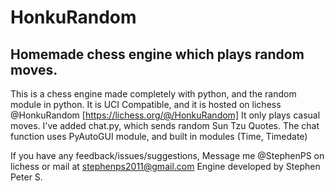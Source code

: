 # HonkuRandom
## Homemade chess engine which plays random moves.

This is a chess engine made completely with python, and the random module in python. 
It is UCI Compatible, and it is hosted on lichess @HonkuRandom [https://lichess.org/@/HonkuRandom]
It only plays casual moves.
I've added chat.py, which sends random Sun Tzu Quotes. 
The chat function uses PyAutoGUI module, and built in modules (Time, Timedate)

If you have any feedback/issues/suggestions, Message me @StephenPS on lichess or mail at stephenps2011@gmail.com
Engine developed by Stephen Peter S.
